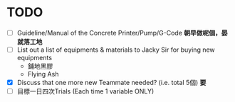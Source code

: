 # TODO
- [ ] Guideline/Manual of the Concrete Printer/Pump/G-Code **朝早做呢個，晏就落工地**
- [ ] List out a list of equipments & materials to Jacky Sir for buying new equipments
    - 鋪地黑膠
    - Flying Ash
- [x] Discuss that one more new Teammate needed? (i.e. total 5個) **要**
- [ ] 目標一日四次Trials (Each time 1 variable ONLY)
